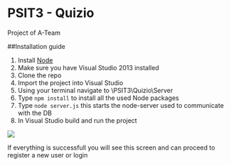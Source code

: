 PSIT3 - Quizio
=====

Project of A-Team

##Installation guide

1. Install [Node](http://nodejs.org/)
2. Make sure you have Visual Studio 2013 installed
3. Clone the repo
4. Import the project into Visual Studio
5. Using your terminal navigate to \PSIT3\Quizio\Server
6. Type ```npm install``` to install all the used Node packages
7. Type ```node server.js``` this starts the node-server used to communicate with the DB
8. In Visual Studio build and run the project

![](http://i.imgur.com/lKA8mWi.png)

If everything is successfull you will see this screen and can proceed to register a new user or login




